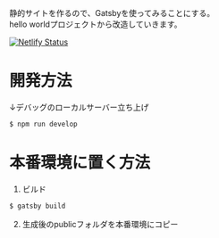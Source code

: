 静的サイトを作るので、Gatsbyを使ってみることにする。  
hello worldプロジェクトから改造していきます。  

[![Netlify Status](https://api.netlify.com/api/v1/badges/bbfed254-4ef7-4388-a41b-6d53b7b0dde7/deploy-status)](https://app.netlify.com/sites/tobei-nozawa-information/deploys)
  

# 開発方法
↓デバッグのローカルサーバー立ち上げ  
```sh
$ npm run develop
```
  

# 本番環境に置く方法
1. ビルド  
```sh
$ gatsby build
```
2. 生成後のpublicフォルダを本番環境にコピー  
